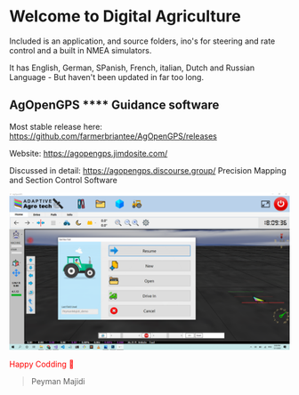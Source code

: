 
# Welcome to Digital Agriculture

Included is an application, and source folders, ino's for steering and rate control and a built in NMEA simulators. 

It has English, German, SPanish, French, italian, Dutch and Russian Language - But haven't been updated in far too long.

## AgOpenGPS  ****  Guidance software

Most stable release here: https://github.com/farmerbriantee/AgOpenGPS/releases

Website: https://agopengps.jimdosite.com/

Discussed in detail: https://agopengps.discourse.group/
 Precision Mapping and Section Control Software


![shot](shot.png)

<span style="color:red">Happy Codding 🍓</span>

> Peyman Majidi 
